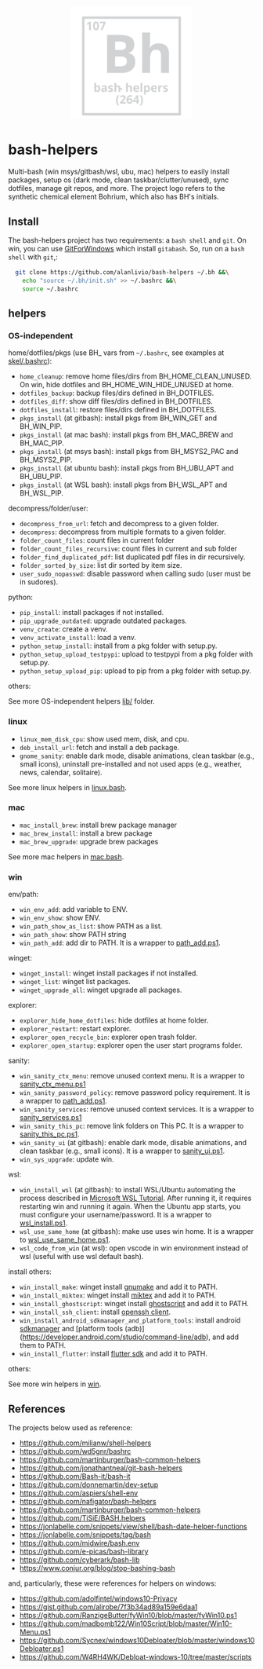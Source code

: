<h1 align="center"><img src="logo.svg" width="250" onerror='this.style.display="none"'/></h1>

# bash-helpers

Multi-bash (win msys/gitbash/wsl, ubu, mac) helpers to easily install packages, setup os (dark mode, clean taskbar/clutter/unused), sync dotfiles, manage git repos, and more.
The project logo refers to the synthetic chemical element Bohrium, which also has BH's initials.

## Install

The bash-helpers project has two requirements: a `bash shell` and `git`. On win, you can use [GitForWindows](https://gitforwindows.org/) which install `gitabash`.
So, run on a `bash shell` with `git`,:
```bash
  git clone https://github.com/alanlivio/bash-helpers ~/.bh &&\
    echo "source ~/.bh/init.sh" >> ~/.bashrc &&\
    source ~/.bashrc
```

## helpers

### OS-independent

home/dotfiles/pkgs (use BH_ vars from `~/.bashrc`, see examples at [skel/.bashrc](skel/.bashrc)):

* `home_cleanup`: remove home files/dirs from BH_HOME_CLEAN_UNUSED. On win, hide dotfiles and BH_HOME_WIN_HIDE_UNUSED at home.
* `dotfiles_backup`: backup files/dirs defined in BH_DOTFILES.
* `dotfiles_diff`: show diff files/dirs defined in BH_DOTFILES.
* `dotfiles_install`: restore files/dirs defined in BH_DOTFILES.
* `pkgs_install` (at gitbash): install pkgs from BH_WIN_GET and BH_WIN_PIP.
* `pkgs_install` (at mac bash): install pkgs from BH_MAC_BREW and BH_MAC_PIP.
* `pkgs_install` (at msys bash): install pkgs from BH_MSYS2_PAC and BH_MSYS2_PIP.
* `pkgs_install` (at ubuntu bash): install pkgs from BH_UBU_APT and BH_UBU_PIP.
* `pkgs_install` (at WSL bash): install pkgs from BH_WSL_APT and BH_WSL_PIP.

decompress/folder/user:

* `decompress_from_url`: fetch and decompress to a given folder.
* `decompress`: decompress from multiple formats to a given folder.
* `folder_count_files`: count files in current folder
* `folder_count_files_recursive`: count files in current and sub folder
* `folder_find_duplicated_pdf`: list duplicated pdf files in dir recursively.
* `folder_sorted_by_size`: list dir sorted by item size.
* `user_sudo_nopasswd`:  disable password when calling sudo (user must be in sudores).

python:

* `pip_install`: install packages if not installed.
* `pip_upgrade_outdated`: upgrade outdated packages.
* `venv_create`: create a venv.
* `venv_activate_install`: load a venv.
* `python_setup_install`: install from a pkg folder with setup.py.
* `python_setup_upload_testpypi`: upload to testpypi from a pkg folder with setup.py.
* `python_setup_upload_pip`: upload to pip from a pkg folder with setup.py.

others:

See more  OS-independent helpers  [lib/](lib) folder.

### linux

* `linux_mem_disk_cpu`: show used mem, disk, and cpu.
* `deb_install_url`: fetch and install a deb package.
* `gnome_sanity`: enable dark mode, disable animations, clean taskbar (e.g., small icons), uninstall pre-installed and not used apps (e.g., weather, news, calendar, solitaire).

See more linux helpers in [linux.bash](linux.bash).

### mac

* `mac_install_brew`: install brew package manager
* `mac_brew_install`: install a brew package
* `mac_brew_upgrade`: upgrade brew packages

See more mac helpers in [mac.bash](mac.bash).

### win

env/path:
* `win_env_add`: add variable to ENV.
* `win_env_show`: show ENV.
* `win_path_show_as_list`: show PATH as a list.
* `win_path_show`: show PATH string
* `win_path_add`: add dir to PATH. It is a wrapper to [path_add.ps1](lib/ps1/path_add.ps1).

winget:
* `winget_install`: winget install packages if not installed.
* `winget_list`: winget list packages.
* `winget_upgrade_all`: winget upgrade all packages.

explorer:
* `explorer_hide_home_dotfiles`: hide dotfiles at home folder.
* `explorer_restart`: restart explorer.
* `explorer_open_recycle_bin`: explorer open trash folder.
* `explorer_open_startup`: explorer open the user start programs folder.

sanity:
* `win_sanity_ctx_menu`: remove unused context menu. It is a wrapper to [sanity_ctx_menu.ps1](lib/ps1/sanity_ctx_menu.ps1)
* `win_sanity_password_policy`: remove password policy requirement. It is a wrapper to [path_add.ps1](lib/ps1/sanity_password_policy.ps1).
* `win_sanity_services`: remove unused context services. It is a wrapper to [sanity_services.ps1](lib/ps1/sanity_services.ps1)
* `win_sanity_this_pc`: remove link folders on This PC. It is a wrapper to [sanity_this_pc.ps1](lib/ps1/sanity_this_pc.ps1).
* `win_sanity_ui` (at gitbash): enable dark mode, disable animations, and clean taskbar (e.g., small icons). It is a wrapper to [sanity_ui.ps1](lib/ps1/sanity_ui.ps1).
* `win_sys_upgrade`: update win.

wsl:
* `win_install_wsl` (at gitbash): to install WSL/Ubuntu automating the process described in [Microsoft WSL Tutorial](https://docs.microsoft.com/en-us/windows/wsl/wsl2-install). After running it, it requires restarting win and running it again. When the Ubuntu app starts, you must configure your username/password. It is a wrapper to [wsl_install.ps1](lib/ps1/wsl_install.ps1).
* `wsl_use_same_home` (at gitbash): make use uses win home. It is a wrapper to [wsl_use_same_home.ps1](lib/ps1/wsl_use_same_home.ps1).
* `wsl_code_from_win` (at wsl): open vscode in win environment instead of wsl (useful with use wsl default bash).

install others:

* `win_install_make`: winget install [gnumake](https://github.com/microsoft/winget-pkgs/tree/master/manifests/g/GnuWin32/Make) and add it to PATH.
* `win_install_miktex`: winget install [miktex](https://github.com/microsoft/winget-pkgs/tree/master/manifests/c/ChristianSchenk/MiKTeX) and add it to PATH.
* `win_install_ghostscript`: winget install [ghostscript](https://github.com/microsoft/winget-pkgs/tree/master/manifests/a/ArtifexSoftware/GhostScript) and add it to PATH.
* `win_install_ssh_client`: install [openssh client](https://learn.microsoft.com/en-us/windows-server/administration/openssh/openssh_install_firstuse?tabs=powershell).
* `win_install_android_sdkmanager_and_platform_tools`: install android [sdkmanager](https://developer.android.com/studio/command-line/sdkmanager) and [platform tools (adb)] (https://developer.android.com/studio/command-line/adb), and add them to PATH.
* `win_install_flutter`: install [flutter sdk](https://docs.flutter.dev/get-started/install/windows) and add it to PATH.

others:

See more win helpers in [win](win.bash).

## References

The projects below used as reference:

* <https://github.com/milianw/shell-helpers>
* <https://github.com/wd5gnr/bashrc>
* <https://github.com/martinburger/bash-common-helpers>
* <https://github.com/jonathantneal/git-bash-helpers>
* <https://github.com/Bash-it/bash-it>
* <https://github.com/donnemartin/dev-setup>
* <https://github.com/aspiers/shell-env>
* <https://github.com/nafigator/bash-helpers>
* <https://github.com/martinburger/bash-common-helpers>
* <https://github.com/TiSiE/BASH.helpers>
* <https://jonlabelle.com/snippets/view/shell/bash-date-helper-functions>
* <https://jonlabelle.com/snippets/tag/bash>
* <https://github.com/midwire/bash.env>
* <https://github.com/e-picas/bash-library>
* <https://github.com/cyberark/bash-lib>
* <https://www.conjur.org/blog/stop-bashing-bash>

and, particularly, these were references for helpers on windows:

* <https://github.com/adolfintel/windows10-Privacy>
* <https://gist.github.com/alirobe/7f3b34ad89a159e6daa1>
* <https://github.com/RanzigeButter/fyWin10/blob/master/fyWin10.ps1>
* <https://github.com/madbomb122/Win10Script/blob/master/Win10-Menu.ps1>
* <https://github.com/Sycnex/windows10Debloater/blob/master/windows10Debloater.ps1>
* <https://github.com/W4RH4WK/Debloat-windows-10/tree/master/scripts>
